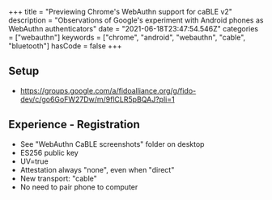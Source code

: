 +++
title = "Previewing Chrome's WebAuthn support for caBLE v2"
description = "Observations of Google's experiment with Android phones as WebAuthn authenticators"
date = "2021-06-18T23:47:54.546Z"
categories = ["webauthn"]
keywords = ["chrome", "android", "webauthn", "cable", "bluetooth"]
hasCode = false
+++

## Setup
- https://groups.google.com/a/fidoalliance.org/g/fido-dev/c/go6GoFW27Dw/m/9flCLR5pBQAJ?pli=1

## Experience - Registration
- See "WebAuthn CaBLE screenshots" folder on desktop
- ES256 public key
- UV=true
- Attestation always "none", even when "direct"
- New transport: "cable"
- No need to pair phone to computer

